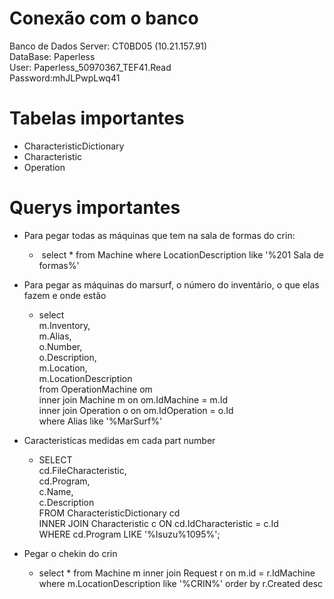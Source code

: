 
# Conexão com o banco

Banco de Dados Server: CT0BD05 (10.21.157.91)   
DataBase: Paperless   
User: Paperless_50970367_TEF41.Read   
Password:mhJLPwpLwq41

# Tabelas importantes

- CharacteristicDictionary
- Characteristic
- Operation


# Querys importantes

- Para pegar todas as máquinas que tem na sala de formas do crin: 
    -  select * from Machine where LocationDescription like '%201 Sala de formas%'

- Para pegar as máquinas do marsurf, o número do inventário, o que elas fazem e onde estão
    - select  
        m.Inventory,  
        m.Alias,  
        o.Number,  
        o.Description,  
        m.Location,  
        m.LocationDescription  
        from OperationMachine om  
        inner join Machine m on om.IdMachine = m.Id  
        inner join Operation o on om.IdOperation = o.Id  
        where Alias like '%MarSurf%'

- Caracteristicas medidas em cada part number
    - SELECT  
        cd.FileCharacteristic,  
        cd.Program,  
        c.Name,  
        c.Description  
        FROM CharacteristicDictionary cd  
        INNER JOIN Characteristic c ON cd.IdCharacteristic = c.Id  
        WHERE cd.Program LIKE '%Isuzu%1095%';



- Pegar o chekin do crin
	- select
		*
		from Machine m
		inner join Request r on m.id = r.IdMachine
		where m.LocationDescription like '%CRIN%'
		order by r.Created desc

